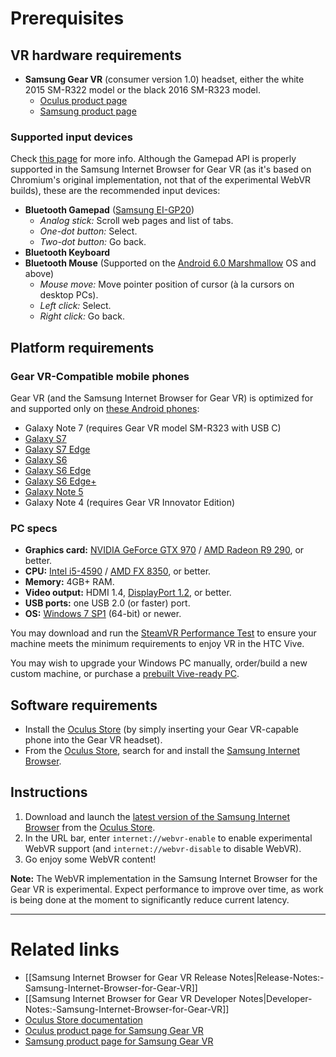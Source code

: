 # Prerequisites

## VR hardware requirements

* **Samsung Gear VR** (consumer version 1.0) headset, either the white 2015 SM-R322 model or the black 2016 SM-R323 model.
  * [Oculus product page](https://www3.oculus.com/gear-vr/)
  * [Samsung product page](http://www.samsung.com/us/explore/gear-vr/)

### Supported input devices

Check [this page](http://developer.samsung.com/internet#gearvr-overview) for more info. Although the Gamepad API is properly supported in the Samsung Internet Browser for Gear VR (as it's based on Chromium's original implementation, not that of the experimental WebVR builds), these are the recommended input devices:

* **Bluetooth Gamepad** ([Samsung EI-GP20](http://www.samsung.com/sg/consumer/mobile-devices/accessories/others/EI-GP20HNBEGWW/))
  * _Analog stick:_ Scroll web pages and list of tabs.
  * _One-dot button:_ Select.
  * _Two-dot button:_ Go back.
* **Bluetooth Keyboard**
* **Bluetooth Mouse** (Supported on the [Android 6.0 Marshmallow](https://www.android.com/versions/marshmallow-6-0/) OS and above)
  * _Mouse move:_ Move pointer position of cursor (à la cursors on desktop PCs).
  * _Left click:_ Select.
  * _Right click:_ Go back.

## Platform requirements

### Gear VR-Compatible mobile phones

Gear VR (and the Samsung Internet Browser for Gear VR) is optimized for and supported only on [these Android phones](https://www3.oculus.com/en-us/gear-vr/):

* Galaxy Note 7 (requires Gear VR model SM-R323 with USB C)
* [Galaxy S7](http://www.samsung.com/us/explore/galaxy-s7-features-and-specs/)
* [Galaxy S7 Edge](http://www.samsung.com/us/explore/galaxy-s7-features-and-specs/)
* [Galaxy S6](http://www.samsung.com/global/galaxy/galaxys6/galaxy-s6/)
* [Galaxy S6 Edge](http://www.samsung.com/global/galaxy/galaxys6/galaxy-s6-edge/)
* [Galaxy S6 Edge+](http://www.samsung.com/global/galaxy/galaxy-s6-edge-plus/)
* [Galaxy Note 5](http://www.samsung.com/global/galaxy/galaxy-note5/)
* Galaxy Note 4 (requires Gear VR Innovator Edition)

### PC specs

* **Graphics card:** [NVIDIA GeForce GTX 970](http://www.geforce.com/hardware/desktop-gpus/geforce-gtx-970) / [AMD Radeon R9 290](https://www.amd.com/en-us/products/graphics/desktop/r9), or better.
* **CPU:** [Intel i5-4590](http://ark.intel.com/products/80815/Intel-Core-i5-4590-Processor-6M-Cache-up-to-3_70-GHz) / [AMD FX 8350](https://www.amd.com/en-us/products/processors/desktop/fx), or better.
* **Memory:** 4GB+ RAM.
* **Video output:** HDMI 1.4, [DisplayPort 1.2](http://www.displayport.org/faq/), or better.
* **USB ports:** one USB 2.0 (or faster) port.
* **OS:** [Windows 7 SP1](https://support.microsoft.com/en-us/help/15090/windows-7-install-service-pack-1-sp1) (64-bit) or newer.

You may download and run the [SteamVR Performance Test](http://store.steampowered.com/app/323910/) to ensure your machine meets the minimum requirements to enjoy VR in the HTC Vive.

You may wish to upgrade your Windows PC manually, order/build a new custom machine, or purchase a [prebuilt Vive-ready PC](https://www.vive.com/ready/).

## Software requirements

* Install the [Oculus Store](https://product-guides.oculus.com/en-us/documentation/gear-vr/latest/concepts/ug-b-st-store/) (by simply inserting your Gear VR-capable phone into the Gear VR headset).
* From the [Oculus Store](https://product-guides.oculus.com/en-us/documentation/gear-vr/latest/concepts/ug-b-st-store/), search for and install the [Samsung Internet Browser](http://developer.samsung.com/internet#gearvr-overview).

## Instructions

1. Download and launch the [latest version of the Samsung Internet Browser](http://developer.samsung.com/internet#gearvr-overview) from the [Oculus Store](https://product-guides.oculus.com/en-us/documentation/gear-vr/latest/concepts/ug-b-st-store/).
2. In the URL bar, enter `internet://webvr-enable` to enable experimental WebVR support (and `internet://webvr-disable` to disable WebVR).
3. Go enjoy some WebVR content!

**Note:** The WebVR implementation in the Samsung Internet Browser for the Gear VR is experimental. Expect performance to improve over time, as work is being done at the moment to significantly reduce current latency.

<hr>

# Related links

* [[Samsung Internet Browser for Gear VR Release Notes|Release-Notes:-Samsung-Internet-Browser-for-Gear-VR]]
* [[Samsung Internet Browser for Gear VR Developer Notes|Developer-Notes:-Samsung-Internet-Browser-for-Gear-VR]]
* [Oculus Store documentation](https://product-guides.oculus.com/en-us/documentation/gear-vr/latest/concepts/ug-b-st-store/)
* [Oculus product page for Samsung Gear VR](https://www3.oculus.com/gear-vr/)
* [Samsung product page for Samsung Gear VR](http://www.samsung.com/us/explore/gear-vr/)
